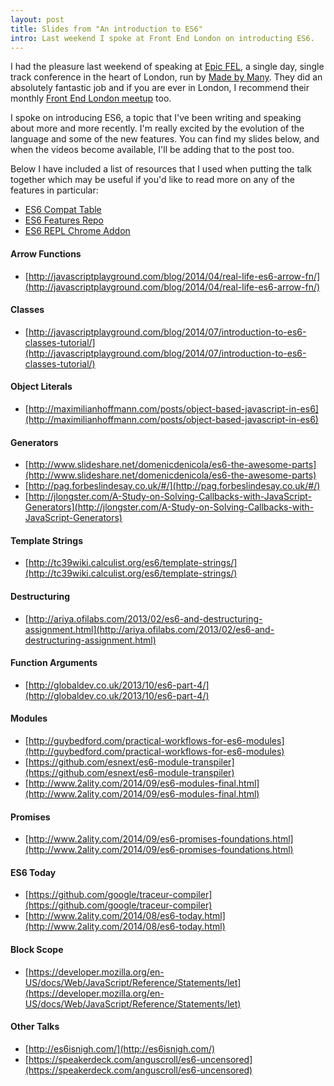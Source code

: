 ```yaml
---
layout: post
title: Slides from "An introduction to ES6"
intro: Last weekend I spoke at Front End London on introducting ES6.
---
```


I had the pleasure last weekend of speaking at [Epic FEL](http://epic.frontendlondon.co.uk/), a single day, single track conference in the heart of London, run by [Made by Many](http://madebymany.com/). They did an absolutely fantastic job and if you are ever in London, I recommend their monthly [Front End London meetup](http://www.frontendlondon.co.uk/) too.

I spoke on introducing ES6, a topic that I've been writing and speaking about more and more recently. I'm really excited by the evolution of the language and some of the new features. You can find my slides below, and when the videos become available, I'll be adding that to the post too.


<script async class="speakerdeck-embed" data-id="3cffd6802e29013233bc1ac45923d988" data-ratio="1.33333333333333" src="//speakerdeck.com/assets/embed.js"></script>

Below I have included a list of resources that I used when putting the talk together which may be useful if you'd like to read more on any of the features in particular:

- [ES6 Compat Table](http://kangax.github.io/compat-table/es6/)
- [ES6 Features Repo](https://github.com/lukehoban/es6features)
- [ES6 REPL Chrome Addon](https://chrome.google.com/webstore/detail/es6-repl/alploljligeomonipppgaahpkenfnfkn)

#### Arrow Functions
- [http://javascriptplayground.com/blog/2014/04/real-life-es6-arrow-fn/](http://javascriptplayground.com/blog/2014/04/real-life-es6-arrow-fn/)

#### Classes
- [http://javascriptplayground.com/blog/2014/07/introduction-to-es6-classes-tutorial/](http://javascriptplayground.com/blog/2014/07/introduction-to-es6-classes-tutorial/)

#### Object Literals
- [http://maximilianhoffmann.com/posts/object-based-javascript-in-es6](http://maximilianhoffmann.com/posts/object-based-javascript-in-es6)

#### Generators
- [http://www.slideshare.net/domenicdenicola/es6-the-awesome-parts](http://www.slideshare.net/domenicdenicola/es6-the-awesome-parts)
- [http://pag.forbeslindesay.co.uk/#/](http://pag.forbeslindesay.co.uk/#/)
- [http://jlongster.com/A-Study-on-Solving-Callbacks-with-JavaScript-Generators](http://jlongster.com/A-Study-on-Solving-Callbacks-with-JavaScript-Generators)

#### Template Strings
- [http://tc39wiki.calculist.org/es6/template-strings/](http://tc39wiki.calculist.org/es6/template-strings/)

#### Destructuring
- [http://ariya.ofilabs.com/2013/02/es6-and-destructuring-assignment.html](http://ariya.ofilabs.com/2013/02/es6-and-destructuring-assignment.html)

#### Function Arguments
- [http://globaldev.co.uk/2013/10/es6-part-4/](http://globaldev.co.uk/2013/10/es6-part-4/)

#### Modules

- [http://guybedford.com/practical-workflows-for-es6-modules](http://guybedford.com/practical-workflows-for-es6-modules)
- [https://github.com/esnext/es6-module-transpiler](https://github.com/esnext/es6-module-transpiler)
- [http://www.2ality.com/2014/09/es6-modules-final.html](http://www.2ality.com/2014/09/es6-modules-final.html)

#### Promises
- [http://www.2ality.com/2014/09/es6-promises-foundations.html](http://www.2ality.com/2014/09/es6-promises-foundations.html)

#### ES6 Today
- [https://github.com/google/traceur-compiler](https://github.com/google/traceur-compiler)
- [http://www.2ality.com/2014/08/es6-today.html](http://www.2ality.com/2014/08/es6-today.html)

#### Block Scope
- [https://developer.mozilla.org/en-US/docs/Web/JavaScript/Reference/Statements/let](https://developer.mozilla.org/en-US/docs/Web/JavaScript/Reference/Statements/let)

#### Other Talks
- [http://es6isnigh.com/](http://es6isnigh.com/)
- [https://speakerdeck.com/anguscroll/es6-uncensored](https://speakerdeck.com/anguscroll/es6-uncensored)
